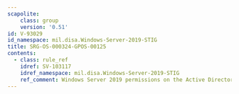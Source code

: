 ```yaml
---
scapolite:
    class: group
    version: '0.51'
id: V-93029
id_namespace: mil.disa.Windows-Server-2019-STIG
title: SRG-OS-000324-GPOS-00125
contents:
  - class: rule_ref
    idref: SV-103117
    idref_namespace: mil.disa.Windows-Server-2019-STIG
    ref_comment: Windows Server 2019 permissions on the Active Directory dat ...
---
```



